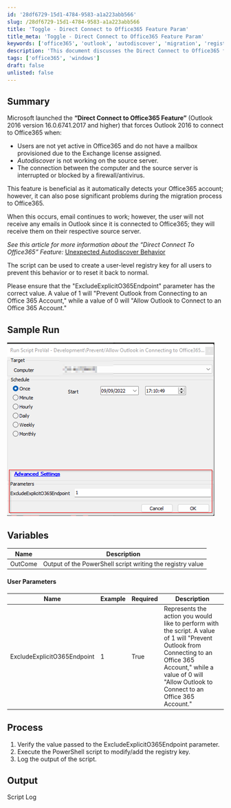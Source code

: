 ```yaml
---
id: '28df6729-15d1-4784-9583-a1a223abb566'
slug: /28df6729-15d1-4784-9583-a1a223abb566
title: 'Toggle - Direct Connect to Office365 Feature Param'
title_meta: 'Toggle - Direct Connect to Office365 Feature Param'
keywords: ['office365', 'outlook', 'autodiscover', 'migration', 'registry']
description: 'This document discusses the Direct Connect to Office365 feature in Outlook 2016, detailing its implications during migration to Office365, and provides a PowerShell script to manage the registry settings to prevent unwanted connections to Office365 accounts.'
tags: ['office365', 'windows']
draft: false
unlisted: false
---
```


## Summary

Microsoft launched the **“Direct Connect to Office365 Feature”** (Outlook 2016 version 16.0.6741.2017 and higher) that forces Outlook 2016 to connect to Office365 when:

- Users are not yet active in Office365 and do not have a mailbox provisioned due to the Exchange license assigned.
- *Autodiscover* is not working on the source server.
- The connection between the computer and the source server is interrupted or blocked by a firewall/antivirus.

This feature is beneficial as it automatically detects your Office365 account; however, it can also pose significant problems during the migration process to Office365.

When this occurs, email continues to work; however, the user will not receive any emails in Outlook since it is connected to Office365; they will receive them on their respective source server.

*See this article for more information about the “Direct Connect To Office365” Feature:* [Unexpected Autodiscover Behavior](https://docs.microsoft.com/en-us/office365/troubleshoot/administration/unexpected-autodiscover-behavior)

The script can be used to create a user-level registry key for all users to prevent this behavior or to reset it back to normal.

Please ensure that the "ExcludeExplicitO365Endpoint" parameter has the correct value. A value of 1 will "Prevent Outlook from Connecting to an Office 365 Account," while a value of 0 will "Allow Outlook to Connect to an Office 365 Account."

## Sample Run

![Sample Run](../../../static/img/Toggle---Direct-Connect-to-Office365-Feature-Param/image_1.png)

## Variables

| Name    | Description                                                  |
|---------|--------------------------------------------------------------|
| OutCome | Output of the PowerShell script writing the registry value   |

#### User Parameters

| Name                       | Example | Required | Description                                                                                                                                                     |
|----------------------------|---------|----------|-----------------------------------------------------------------------------------------------------------------------------------------------------------------|
| ExcludeExplicitO365Endpoint | 1       | True     | Represents the action you would like to perform with the script. A value of 1 will "Prevent Outlook from Connecting to an Office 365 Account," while a value of 0 will "Allow Outlook to Connect to an Office 365 Account." |

## Process

1. Verify the value passed to the ExcludeExplicitO365Endpoint parameter. 
2. Execute the PowerShell script to modify/add the registry key.
3. Log the output of the script.

## Output

Script Log


